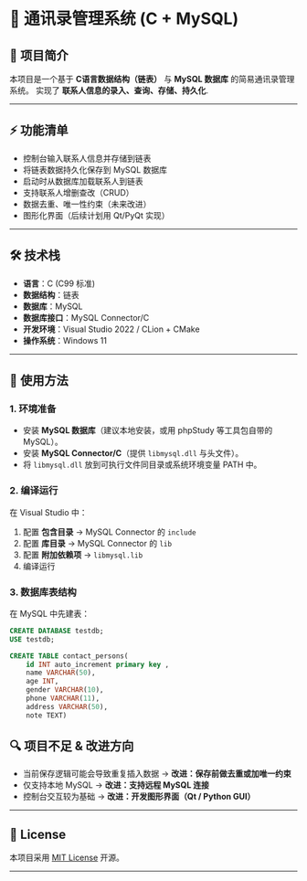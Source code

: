 

# 📒 通讯录管理系统 (C + MySQL)

## 📌 项目简介

本项目是一个基于 **C语言数据结构（链表）** 与 **MySQL 数据库** 的简易通讯录管理系统。
 实现了 **联系人信息的录入、查询、存储、持久化**.

------

## ⚡ 功能清单

-  控制台输入联系人信息并存储到链表
-  将链表数据持久化保存到 MySQL 数据库
-  启动时从数据库加载联系人到链表
-  支持联系人增删查改（CRUD）
-  数据去重、唯一性约束（未来改进）
-  图形化界面（后续计划用 Qt/PyQt 实现）

------

## 🛠 技术栈

- **语言**：C (C99 标准)
- **数据结构**：链表
- **数据库**：MySQL
- **数据库接口**：MySQL Connector/C
- **开发环境**：Visual Studio 2022 / CLion + CMake
- **操作系统**：Windows 11

------

## 🚀 使用方法

### 1. 环境准备

- 安装 **MySQL 数据库**（建议本地安装，或用 phpStudy 等工具包自带的 MySQL）。
- 安装 **MySQL Connector/C**（提供 `libmysql.dll` 与头文件）。
- 将 `libmysql.dll` 放到可执行文件同目录或系统环境变量 PATH 中。

### 2. 编译运行

在 Visual Studio 中：

1. 配置 **包含目录** → MySQL Connector 的 `include`
2. 配置 **库目录** → MySQL Connector 的 `lib`
3. 配置 **附加依赖项** → `libmysql.lib`
4. 编译运行

### 3. 数据库表结构

在 MySQL 中先建表：

```sql
CREATE DATABASE testdb;
USE testdb;

CREATE TABLE contact_persons(
	id INT auto_increment primary key ,
	name VARCHAR(50),
	age INT,
	gender VARCHAR(10),
	phone VARCHAR(11),
	address VARCHAR(50),
	note TEXT)


```



## 🔍 项目不足 & 改进方向

- 当前保存逻辑可能会导致重复插入数据 → **改进：保存前做去重或加唯一约束**
- 仅支持本地 MySQL → **改进：支持远程 MySQL 连接**
- 控制台交互较为基础 → **改进：开发图形界面（Qt / Python GUI）**

------

## 📄 License

本项目采用 [MIT License](https://chatgpt.com/c/LICENSE) 开源。

------

